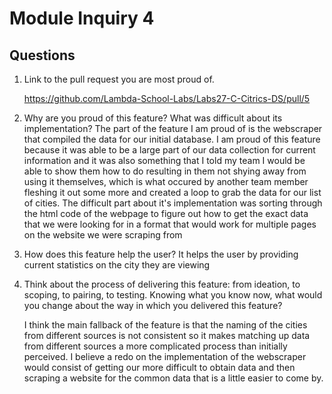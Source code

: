 # Module Inquiry 4

## Questions

1. Link to the pull request you are most proud of.

    https://github.com/Lambda-School-Labs/Labs27-C-Citrics-DS/pull/5

2. Why are you proud of this feature? What was difficult about its implementation?
    The part of the feature I am proud of is the webscraper that compiled the data for our initial database.
    I am proud of this feature because it was able to be a large part of our data collection for current information
    and it was also something that I told my team I would be able to show them how to do resulting in them not shying away
    from using it themselves, which is what occured by another team member fleshing it out some more and created a loop to grab
    the data for our list of cities.
    The difficult part about it's implementation was sorting through the html code of the webpage to figure out how to get the exact data that we
    were looking for in a format that would work for multiple pages on the website we were scraping from
3. How does this feature help the user?
    It helps the user by providing current statistics on the city they are viewing

4. Think about the process of delivering this feature: from ideation, to scoping, to pairing, to testing. Knowing what you know now, what would you change about the way in which you delivered this feature? 

    I think the main fallback of the feature is that the naming of the cities from different sources is not consistent so it makes matching up data from different sources
    a more complicated process than initially perceived. I believe a redo on the implementation of the webscraper would consist of getting our more difficult to obtain data
    and then scraping a website for the common data that is a little easier to come by.
